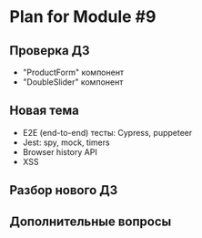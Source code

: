 # Plan for Module #9

## Проверка ДЗ

* "ProductForm" компонент
* "DoubleSlider" компонент

## Новая тема 

* E2E (end-to-end) тесты: Cypress, puppeteer
* Jest: spy, mock, timers
* Browser history API
* XSS

## Разбор нового ДЗ

## Дополнительные вопросы
